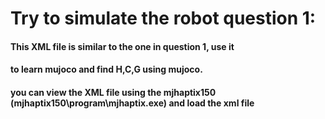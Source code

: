 # Try to simulate the robot question 1:

#### This XML file is similar to the one in question 1, use it 
#### to learn mujoco and find H,C,G using mujoco.
#### you can view the XML file using the mjhaptix150 (mjhaptix150\program\mjhaptix.exe) and load the xml file
